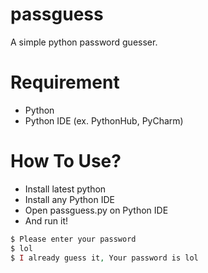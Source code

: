 # passguess
A simple python password guesser.

# Requirement
- Python
- Python IDE (ex. PythonHub, PyCharm)

# How To Use?
- Install latest python
- Install any Python IDE
- Open passguess.py on Python IDE
- And run it!

```php
$ Please enter your password
$ lol
$ I already guess it, Your password is lol
